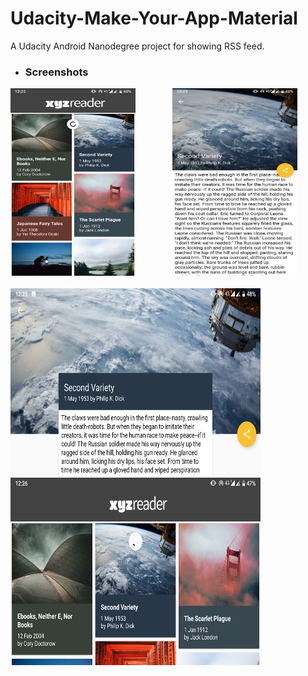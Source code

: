 # Udacity-Make-Your-App-Material
A Udacity Android Nanodegree project for showing RSS feed.

+ ### Screenshots
<img src="https://raw.githubusercontent.com/Dex1019/Udacity-Make-Your-App-Material/master/Screenshots/1.png" width="200" height="300"/>&nbsp;&nbsp; &nbsp;&nbsp; &nbsp;&nbsp; &nbsp;&nbsp; &nbsp;&nbsp;
<img src="https://raw.githubusercontent.com/Dex1019/Udacity-Make-Your-App-Material/master/Screenshots/2.png" width="200" height="300"/></br></br>
<img src="https://raw.githubusercontent.com/Dex1019/Udacity-Make-Your-App-Material/master/Screenshots/3.png" width="400" height="300"/>&nbsp;&nbsp;&nbsp;&nbsp;
<img src="https://raw.githubusercontent.com/Dex1019/Udacity-Make-Your-App-Material/master/Screenshots/4.png" width="400" height="300"/>
